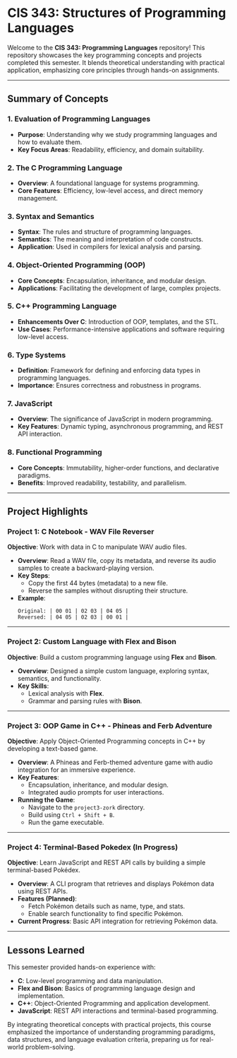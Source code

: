 # CIS 343: Structures of Programming Languages

Welcome to the **CIS 343: Programming Languages** repository! This repository showcases the key programming concepts and projects completed this semester. It blends theoretical understanding with practical application, emphasizing core principles through hands-on assignments.

---

## Summary of Concepts

### 1. **Evaluation of Programming Languages**
- **Purpose**: Understanding why we study programming languages and how to evaluate them.
- **Key Focus Areas**: Readability, efficiency, and domain suitability.

### 2. **The C Programming Language**
- **Overview**: A foundational language for systems programming.
- **Core Features**: Efficiency, low-level access, and direct memory management.

### 3. **Syntax and Semantics**
- **Syntax**: The rules and structure of programming languages.
- **Semantics**: The meaning and interpretation of code constructs.
- **Application**: Used in compilers for lexical analysis and parsing.

### 4. **Object-Oriented Programming (OOP)**
- **Core Concepts**: Encapsulation, inheritance, and modular design.
- **Applications**: Facilitating the development of large, complex projects.

### 5. **C++ Programming Language**
- **Enhancements Over C**: Introduction of OOP, templates, and the STL.
- **Use Cases**: Performance-intensive applications and software requiring low-level access.

### 6. **Type Systems**
- **Definition**: Framework for defining and enforcing data types in programming languages.
- **Importance**: Ensures correctness and robustness in programs.

### 7. **JavaScript**
- **Overview**: The significance of JavaScript in modern programming.
- **Key Features**: Dynamic typing, asynchronous programming, and REST API interaction.

### 8. **Functional Programming**
- **Core Concepts**: Immutability, higher-order functions, and declarative paradigms.
- **Benefits**: Improved readability, testability, and parallelism.

---

## Project Highlights

### Project 1: **C Notebook - WAV File Reverser**
**Objective**: Work with data in C to manipulate WAV audio files.
- **Overview**: Read a WAV file, copy its metadata, and reverse its audio samples to create a backward-playing version.
- **Key Steps**:
  - Copy the first 44 bytes (metadata) to a new file.
  - Reverse the samples without disrupting their structure.
- **Example**:
  ```
  Original: | 00 01 | 02 03 | 04 05 |
  Reversed: | 04 05 | 02 03 | 00 01 |
  ```

---

### Project 2: **Custom Language with Flex and Bison**
**Objective**: Build a custom programming language using **Flex** and **Bison**.
- **Overview**: Designed a simple custom language, exploring syntax, semantics, and functionality.
- **Key Skills**:
  - Lexical analysis with **Flex**.
  - Grammar and parsing rules with **Bison**.

---

### Project 3: **OOP Game in C++ - Phineas and Ferb Adventure**
**Objective**: Apply Object-Oriented Programming concepts in C++ by developing a text-based game.
- **Overview**: A Phineas and Ferb-themed adventure game with audio integration for an immersive experience.
- **Key Features**:
  - Encapsulation, inheritance, and modular design.
  - Integrated audio prompts for user interactions.
- **Running the Game**:
  - Navigate to the `project3-zork` directory.
  - Build using `Ctrl + Shift + B`.
  - Run the game executable.

---

### Project 4: **Terminal-Based Pokedex (In Progress)**
**Objective**: Learn JavaScript and REST API calls by building a simple terminal-based Pokédex.
- **Overview**: A CLI program that retrieves and displays Pokémon data using REST APIs.
- **Features (Planned)**:
  - Fetch Pokémon details such as name, type, and stats.
  - Enable search functionality to find specific Pokémon.
- **Current Progress**: Basic API integration for retrieving Pokémon data.

---

## Lessons Learned

This semester provided hands-on experience with:
- **C**: Low-level programming and data manipulation.
- **Flex and Bison**: Basics of programming language design and implementation.
- **C++**: Object-Oriented Programming and application development.
- **JavaScript**: REST API interactions and terminal-based programming.

By integrating theoretical concepts with practical projects, this course emphasized the importance of understanding programming paradigms, data structures, and language evaluation criteria, preparing us for real-world problem-solving.

